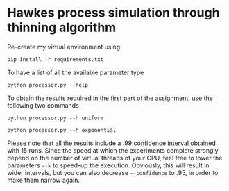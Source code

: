 # Hawkes process simulation through thinning algorithm

Re-create my virtual environment using

```pip install -r requirements.txt```

To have a list of all the available parameter type

```python processor.py --help```

To obtain the results required in the first part
of the assignment, use the following two commands

```python processor.py --h uniform```

```python processor.py --h exponential```

Please note that all the results include a .99 confidence
interval obtained with 15 runs.
Since the speed at which the experiments complete strongly
depend on the number of virtual threads of your CPU,
feel free to lower the parameters ```--k``` to speed-up the execution.
Obviously, this will result in wider intervals, but you can also
decrease ```--confidence``` to .95, in order to make them narrow again. 


